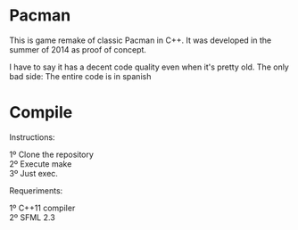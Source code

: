# Pacman
This is game remake of classic Pacman in C++. It was developed in the summer of 2014 as proof of concept.

I have to say it has a decent code quality even when it's pretty old. The only bad side: The entire code is in spanish

# Compile
Instructions:

1º Clone the repository  
2º Execute make  
3º Just exec.  

Requeriments:

1º C++11 compiler  
2º SFML 2.3  
